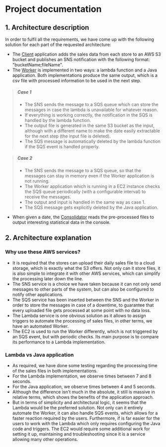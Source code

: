 # Project documentation

## 1. Architecture description
In order to fulfil all the requirements, we have come up with the following solution for each part of the requested architecture:

- The <u>Client</u> application adds the sales data from each store to an AWS S3 bucket and publishes an SNS notification with the following format: "bucketName;fileName".
- The <u>Worker</u> is implemented in two ways: a lambda function and a Java application. 
  Both implementations produce the same output, which is a csv file with processed information to be used in the next step.

>##### Case 1
>- The SNS sends the message to a SQS queue which can store the messages in case the lambda is unavailable for whatever reason.
>- If everything is working correctly, the notification in the SQS is handled by the lambda function.
>- The output file is generated in the same S3 bucket as the input, although with a different name to make the date easily extractable for the next step (the input file is deleted).
>- The SQS message is automatically deleted by the lambda function if the SQS event is handled properly.

>##### Case 2
>- The SNS sends the message to a SQS queue, so that the messages can stay in memory even if the Worker application is not running.
>- The Worker application which is running in a EC2 instance checks the SQS queue periodically (with a configurable interval) to receive the messages.
>- The output and input is handled in the same way as case 1.
>- The SQS message gets explicitly deleted by the Java application.

- When given a date, the <u>Consolidator</u> reads the pre-processed files to output interesting statistical data in the console.

## 2. Architecture explanation
### Why use these AWS services?

- It is required that the stores can upload their daily sales file to a cloud storage, which is exactly what the S3 offers. 
  Not only can it store files, it is also simple to integrate it with other AWS services, which can simplify the processing later down the line.
- The SNS service is a choice we have taken because it can not only send messages to other parts of the system, but can also be configured to notify other applications.
- The SQS service has been inserted between the SNS and the Worker in order to store the messages in case of a downtime, to guarantee that every uploaded file gets processed at some point with no data loss.
- The Lambda service is one obvious solution as it allows to assign triggers to automate the processing of sales files, in other terms, we have an automated Worker.
- The EC2 is used to run the Worker differently, which is not triggered by an SQS event, but with periodic checks.
  Its main purpose is to compare its performance to a Lambda implementation.

### Lambda vs Java application

- As required, we have done some testing regarding the processing time of the sales files in both implementations.
- For the Lambda implementation, we observe times between 7 and 8 seconds.
- For the Java application, we observe times between 4 and 5 seconds.
- Although the difference isn't much in the absolute, it still is massive in relative terms, which shows the benefits of the application approach.
- But in terms of simplicity and architectural logic, it seems that the Lambda would be the preferred solution.
  Not only can it entirely automate the Worker, it can also handle SQS events, which allows for a faster reaction required by the users.
  Furthermore, if is far easier for the users to work with the Lambda which only requires configuring the Java code and triggers.
  The EC2 would require some additional work for setting it up, maintaining and troubleshooting since it is a service allowing many other operations.